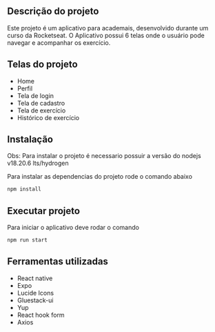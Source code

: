 ## Descrição do projeto
Este projeto é um aplicativo para academais, desenvolvido durante um curso da Rocketseat. O Aplicativo possui 6 telas onde o usuário pode navegar e acompanhar os exercício.

## Telas do projeto
- Home
- Perfil
- Tela de login
- Tela de cadastro
- Tela de exercício
- Histórico de exercício

## Instalação
Obs: Para instalar o projeto é necessario possuir a versão do nodejs v18.20.6 lts/hydrogen

Para instalar as dependencias do projeto rode o comando abaixo
```sh
npm install
```

## Executar projeto

Para iniciar o aplicativo deve rodar o comando

```sh
npm run start
```

## Ferramentas utilizadas
- React native
- Expo
- Lucide Icons
- Gluestack-ui
- Yup
- React hook form
- Axios
